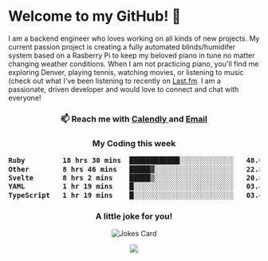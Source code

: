 <h1> Welcome to my GitHub! 👋 </h1>


  I am a backend engineer who loves working on all kinds of new projects. My current passion project is creating a fully automated blinds/humidifer system based on a Rasberry Pi to keep my beloved piano in tune no matter changing weather conditions. When I am not practicing piano, you'll find me exploring Denver, playing tennis, watching movies, or listening to music (check out what I've been listening to recently on [Last.fm](https://www.last.fm/user/mballa000). I am a passionate, driven developer and would love to connect and chat with everyone!

<h3 align = "center"> 📫 Reach me with <a href = "https://calendly.com/msbrandt00/30min"> Calendly </a> and <a href="mailto:msbrandt00@gmail.com">Email</a> 
 </h3>


 
<div align = "center"
[![Anurag's GitHub stats](https://github-readme-stats.vercel.app/api?username=mbrandt00)](https://github.com/anuraghazra/github-readme-stats)
          </div>
<h3 align="center">
  My Coding this week
<!--START_SECTION:waka-->

```txt
Ruby         18 hrs 30 mins  ████████████░░░░░░░░░░░░░   48.06 %
Other        8 hrs 46 mins   █████▓░░░░░░░░░░░░░░░░░░░   22.80 %
Svelte       8 hrs 2 mins    █████▒░░░░░░░░░░░░░░░░░░░   20.88 %
YAML         1 hr 19 mins    █░░░░░░░░░░░░░░░░░░░░░░░░   03.46 %
TypeScript   1 hr 19 mins    █░░░░░░░░░░░░░░░░░░░░░░░░   03.45 %
```

<!--END_SECTION:waka-->

### A little joke for you!

![Jokes Card](https://readme-jokes.vercel.app/api?hideBorder)

<a href="https://www.linkedin.com/in/mbrandt00/"><img src="https://img.shields.io/badge/linkedin-%230077B5.svg?&style=for-the-badge&logo=linkedin&logoColor=white" /></a>
